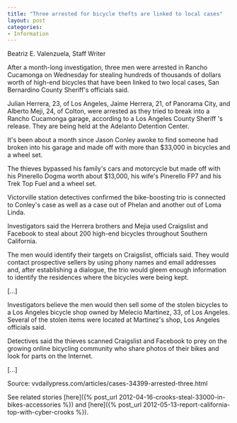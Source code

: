 ```yaml
---
title: "Three arrested for bicycle thefts are linked to local cases"
layout: post
categories:
- Information
---
```


Beatriz E. Valenzuela, Staff Writer

After a month-long investigation, three men were arrested in Rancho Cucamonga on Wednesday for stealing hundreds of thousands of dollars worth of high-end bicycles that have been linked to two local cases, San Bernardino County Sheriff's officials said.

Julian Herrera, 23, of Los Angeles, Jaime Herrera, 21, of Panorama City, and Alberto Meji, 24, of Colton, were arrested as they tried to break into a Rancho Cucamonga garage, according to a Los Angeles County Sheriff 's release. They are being held at the Adelanto Detention Center.

It's been about a month since Jason Conley awoke to find someone had broken into his garage and made off with more than $33,000 in bicycles and a wheel set.

The thieves bypassed his family's cars and motorcycle but made off with his Pinerello Dogma worth about $13,000, his wife's Pinerello FP7 and his Trek Top Fuel and a wheel set.

Victorville station detectives confirmed the bike-boosting trio is connected to Conley's case as well as a case out of Phelan and another out of Loma Linda.

Investigators said the Herrera brothers and Mejia used Craigslist and Facebook to steal about 200 high-end bicycles throughout Southern California.

The men would identify their targets on Craigslist, officials said. They would contact prospective sellers by using phony names and email addresses and, after establishing a dialogue, the trio would gleem enough information to identify the residences where the bicycles were being kept.

\[...\]

Investigators believe the men would then sell some of the stolen bicycles to a Los Angeles bicycle shop owned by Melecio Martinez, 33, of Los Angeles. Several of the stolen items were located at Martinez's shop, Los Angeles officials said.

Detectives said the thieves scanned Craigslist and Facebook to prey on the growing online bicycling community who share photos of their bikes and look for parts on the Internet.

\[...\]

Source: vvdailypress.com/articles/cases-34399-arrested-three.html

See related stories [here]({% post_url 2012-04-16-crooks-steal-33000-in-bikes-accessories %}) and [here]({% post_url 2012-05-13-report-california-top-with-cyber-crooks %}).
